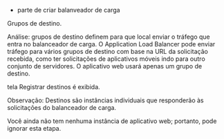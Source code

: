 - parte de criar balanveador de carga

Grupos de destino.

Análise: grupos de destino definem para que local enviar o tráfego que entra no balanceador de carga. O Application Load Balancer pode enviar tráfego para vários grupos de destino com base na URL da solicitação recebida, como ter solicitações de aplicativos móveis indo para outro conjunto de servidores. O aplicativo web usará apenas um grupo de destino.

tela Registrar destinos é exibida.

Observação: Destinos são instâncias individuais que responderão às solicitações do balanceador de carga.

Você ainda não tem nenhuma instância de aplicativo web; portanto, pode ignorar esta etapa.

